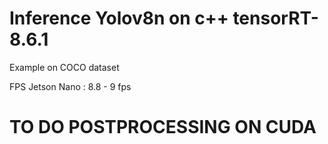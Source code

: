 # Inference Yolov8n on c++ tensorRT-8.6.1

Example on COCO dataset

FPS Jetson Nano : 8.8 - 9 fps

# TO DO POSTPROCESSING ON CUDA
